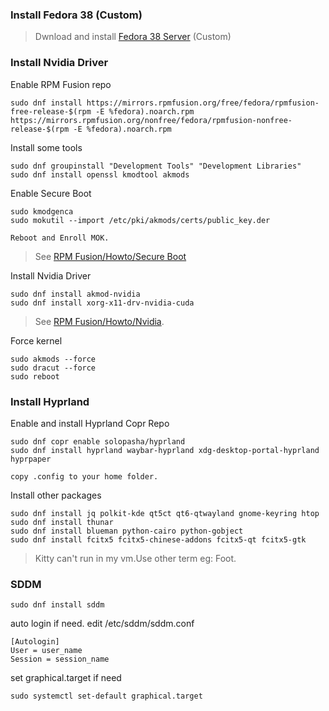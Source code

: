 ### Install Fedora 38 (Custom) 
>Dwnload and install [Fedora 38 Server](https://fedoraproject.org/server/download) (Custom)
### Install Nvidia Driver
Enable RPM Fusion repo
```
sudo dnf install https://mirrors.rpmfusion.org/free/fedora/rpmfusion-free-release-$(rpm -E %fedora).noarch.rpm https://mirrors.rpmfusion.org/nonfree/fedora/rpmfusion-nonfree-release-$(rpm -E %fedora).noarch.rpm
```
Install some tools
```
sudo dnf groupinstall "Development Tools" "Development Libraries"
sudo dnf install openssl kmodtool akmods
```
Enable Secure Boot
```
sudo kmodgenca
sudo mokutil --import /etc/pki/akmods/certs/public_key.der
```
`Reboot and Enroll MOK.`
>See [RPM Fusion/Howto/Secure Boot](https://rpmfusion.org/Howto/Secure%20Boot?highlight=%28%5CbCategoryHowto%5Cb%29)

Install Nvidia Driver
```
sudo dnf install akmod-nvidia
sudo dnf install xorg-x11-drv-nvidia-cuda
```
>See [RPM Fusion/Howto/Nvidia](https://rpmfusion.org/Howto/NVIDIA?highlight=%28%5CbCategoryHowto%5Cb%29).

Force kernel
```
sudo akmods --force
sudo dracut --force
sudo reboot
```

### Install Hyprland
Enable and install Hyprland Copr Repo
```
sudo dnf copr enable solopasha/hyprland
sudo dnf install hyprland waybar-hyprland xdg-desktop-portal-hyprland hyprpaper
```
`copy .config to your home folder.`

Install other packages
```
sudo dnf install jq polkit-kde qt5ct qt6-qtwayland gnome-keyring htop
sudo dnf install thunar
sudo dnf install blueman python-cairo python-gobject
sudo dnf install fcitx5 fcitx5-chinese-addons fcitx5-qt fcitx5-gtk
```
>Kitty can't run in my vm.Use other term eg: Foot.

### SDDM
```
sudo dnf install sddm
```
auto login if need. edit /etc/sddm/sddm.conf
```
[Autologin]
User = user_name
Session = session_name
```
set graphical.target if need
```
sudo systemctl set-default graphical.target
```